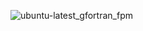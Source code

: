  ![ubuntu-latest_gfortran_fpm](https://img.shields.io/badge/ubuntu--latest_gfortran_fpm-passing-brightgreen)

